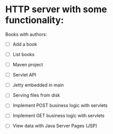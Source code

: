# HTTP server with some functionality:

Books with authors:

* [ ] Add a book
* [ ] List books

* [ ] Maven project
* [ ] Servlet API
* [ ] Jetty embedded in main
* [ ] Serving files from disk
* [ ] Implement POST business logic with servlets
* [ ] Implement GET business logic with servlets
* [ ] View data with Java Server Pages (JSP)

